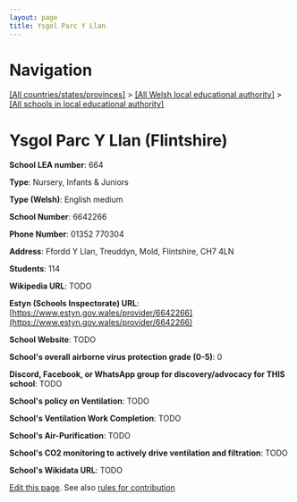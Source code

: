 ```yaml
---
layout: page
title: Ysgol Parc Y Llan
---
```

# Navigation

[[All countries/states/provinces]](../../..) > [[All Welsh local educational authority]](../..) > [[All schools in local educational authority]](..)

# Ysgol Parc Y Llan (Flintshire)

**School LEA number**: 664

**Type**: Nursery, Infants & Juniors

**Type (Welsh)**: English medium

**School Number**: 6642266

**Phone Number**: 01352 770304

**Address**: Ffordd Y Llan, Treuddyn, Mold, Flintshire, CH7 4LN

**Students**: 114

**Wikipedia URL**: TODO

**Estyn (Schools Inspectorate) URL**: [https://www.estyn.gov.wales/provider/6642266](https://www.estyn.gov.wales/provider/6642266)

**School Website**: TODO

**School's overall airborne virus protection grade (0-5)**: 0

**Discord, Facebook, or WhatsApp group for discovery/advocacy for THIS school**: TODO

**School's policy on Ventilation**: TODO

**School's Ventilation Work Completion**: TODO

**School's Air-Purification**: TODO

**School's CO2 monitoring to actively drive ventilation and filtration**: TODO

**School's Wikidata URL**: TODO




[Edit this page](https://github.com/ventilate-schools/Wales/edit/prif/./Flintshire/Ysgol_Parc_Y_Llan.md). See also [rules for contribution](../../../contribution-rules/)